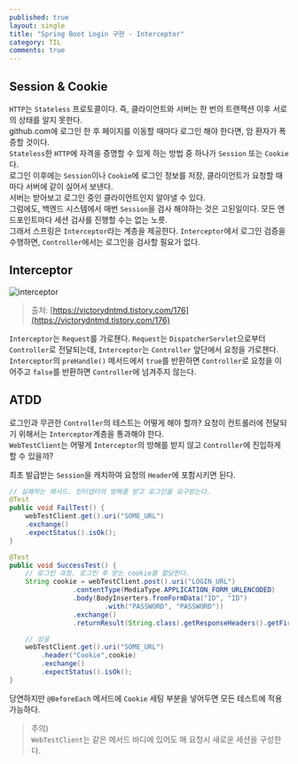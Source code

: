 ```yaml
---
published: true
layout: single
title: "Spring Boot Login 구현 - Interceptor"
category: TIL
comments: true
---
```


## Session & Cookie
`HTTP`는 `Stateless` 프로토콜이다. 즉, 클라이언트와 서버는 한 번의 트랜잭션 이후 서로의 상태를 알지 못한다.  
github.com에 로그인 한 후 페이지를 이동할 때마다 로그인 해야 한다면, 암 환자가 폭증할 것이다.  
`Stateless`한 `HTTP`에 자격을 증명할 수 있게 하는 방법 중 하나가 `Session` 또는 `Cookie`다.  
로그인 이후에는 `Session`이나 `Cookie`에 로그인 정보를 저장, 클라이언트가 요청할 때마다 서버에 같이 실어서 보낸다.  
서버는 받아보고 로그인 중인 클라이언트인지 알아낼 수 있다.  
그럼에도, 백엔드 시스템에서 매번 `Session`을 검사 해야하는 것은 고된일이다. 모든 엔드포인트마다 세션 검사를 진행할 수는 없는 노릇.  
그래서 스프링은 `Interceptor`라는 계층을 제공한다. `Interceptor`에서 로그인 검증을 수행하면, `Controller`에서는 로그인을 검사할 필요가 없다.  

## Interceptor
![interceptor](https://img1.daumcdn.net/thumb/R1280x0/?scode=mtistory2&fname=http%3A%2F%2Fcfile10.uf.tistory.com%2Fimage%2F992590395ABF406F180F86)
> 출처: [https://victorydntmd.tistory.com/176](https://victorydntmd.tistory.com/176)

`Interceptor`는 `Request`를 가로챈다. `Request`는 `DispatcherServlet`으로부터 `Controller`로 전달되는데, `Interceptor`는 `Controller` 앞단에서 요청을 가로챈다.  
`Interceptor`의 `preHandle()` 메서드에서 `true`를 반환하면 `Controller`로 요청을 이어주고 `false`를 반환하면 `Controller`에 넘겨주지 않는다.  

## ATDD
로그인과 무관한 `Controller`의 테스트는 어떻게 해야 할까? 요청이 컨트롤러에 전달되기 위해서는 `Interceptor`계층을 통과해야 한다.  
`WebTestClient`는 어떻게 `Interceptor`의 방해를 받지 않고 `Controller`에 진입하게 할 수 있을까?

최초 발급받는 `Session`을 캐치하여 요청의 `Header`에 포함시키면 된다.  

```java
// 실패하는 메서드. 인터셉터의 방해를 받고 로그인을 요구받는다.
@Test
public void FailTest() {
    webTestClient.get().uri("SOME_URL")
    .exchange()
    .expectStatus().isOk();
}

@Test
public void SuccessTest() {
    // 로그인 과정. 로그인 후 받는 cookie를 할당한다.
    String cookie = webTestClient.post().uri("LOGIN_URL")
                .contentType(MediaType.APPLICATION_FORM_URLENCODED)
                .body(BodyInserters.fromFormData("ID", "ID")
                        .with("PASSWORD", "PASSWORD"))
                .exchange()
                .returnResult(String.class).getResponseHeaders().getFirst("Set-Cookie");

    // 성공
    webTestClient.get().uri("SOME_URL")
        .header("Cookie",cookie)
        .exchange()
        .expectStatus().isOk();
}
```

당연하지만 `@BeforeEach` 메서드에 `Cookie` 세팅 부분을 넣어두면 모든 테스트에 적용 가능하다.

> 주의)  
> `WebTestClient`는 같은 메서드 바디에 있어도 매 요청시 새로운 세션을 구성한다.
